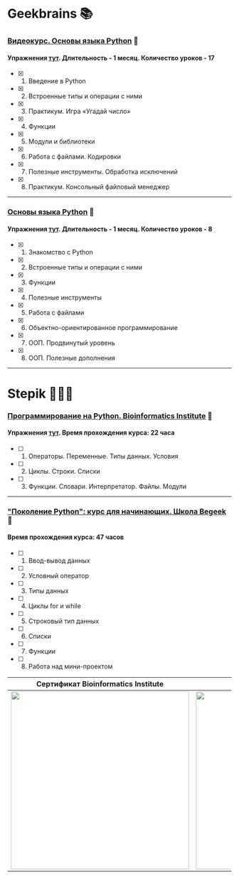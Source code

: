 # Geekbrains 📚

### [Видеокурс. Основы языка Python](https://geekbrains.ru/courses/950) 📙 
#### Упражнения [тут](https://github.com/Christinayar/Python_Basics/tree/master/GU%20Videocourse.%20Python). Длительность - 1 месяц. Количество уроков - 17
- [x] 1. Введение в Python
- [x] 2. Встроенные типы и операции с ними
- [x] 3. Практикум. Игра «Угадай число»
- [x] 4. Функции
- [x] 5. Модули и библиотеки
- [x] 6. Работа с файлами. Кодировки
- [x] 7. Полезные инструменты. Обработка исключений
- [x] 8. Практикум. Консольный файловый менеджер

***
### [Основы языка Python](https://geekbrains.ru/courses/13) 📘 
#### Упражнения [тут](https://github.com/Christinayar/Python_Basics/tree/master/GU%20Python). Длительность - 1 месяц. Количество уроков - 8
- [x] 1. Знакомство с Python
- [x] 2. Встроенные типы и операции с ними
- [x] 3. Функции
- [x] 4. Полезные инструменты
- [x] 5. Работа с файлами
- [x] 6. Объектно-ориентированное программирование
- [x] 7. ООП. Продвинутый уровень
- [x] 8. ООП. Полезные дополнения


***

# Stepik 👩🏽‍💻

### [Программирование на Python. Bioinformatics Institute](https://stepik.org/course/67/info) 📕
#### Упражнения [тут](https://github.com/Christinayar/Python_Basics/tree/master/Stepik%20Python.%20Bioinformatics). Время прохождения курса: 22 часа
- [ ] 1. Операторы. Переменные. Типы данных. Условия
- [ ] 2. Циклы. Строки. Списки
- [ ] 3. Функции. Словари. Интерпретатор. Файлы. Модули

***
### ["Поколение Python": курс для начинающих. Школа Begeek](https://stepik.org/course/58852/info) 📗
#### Время прохождения курса: 47 часов
- [ ] 1. Ввод-вывод данных
- [ ] 2. Условный оператор
- [ ] 3. Типы данных
- [ ] 4. Циклы for и while
- [ ] 5. Строковый тип данных
- [ ] 6. Списки
- [ ] 7. Функции
- [ ] 8. Работа над мини-проектом

Сертификат Bioinformatics Institute | Сертификат Школа Begeek
------------ | -------------
<img src="https://github.com/Christinayar/Python_Basics/blob/master/%D0%A1%D0%B5%D1%80%D1%82%D0%B8%D1%84%D0%B8%D0%BA%D0%B0%D1%82%D1%8B/stepik-certificate-bioinformatics.jpg?raw=true" width="400"> | <img src="https://github.com/Christinayar/Python_Basics/blob/master/%D0%A1%D0%B5%D1%80%D1%82%D0%B8%D1%84%D0%B8%D0%BA%D0%B0%D1%82%D1%8B/stepik-certificate.jpg?raw=true" width="400">
